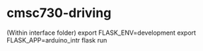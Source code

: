 # cmsc730-driving

(Within interface folder)
export FLASK_ENV=development
export FLASK_APP=arduino_intr
flask run